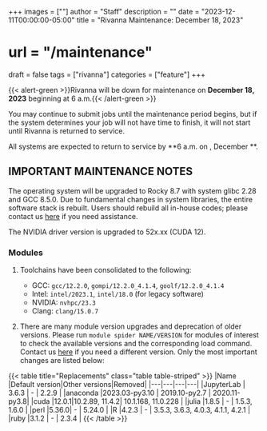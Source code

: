 +++
images = [""]
author = "Staff"
description = ""
date = "2023-12-11T00:00:00-05:00"
title = "Rivanna Maintenance: December 18, 2023"
# url = "/maintenance"
draft = false
tags = ["rivanna"]
categories = ["feature"]
+++

{{< alert-green >}}Rivanna will be down for maintenance on <strong>December 18, 2023</strong> beginning at 6 a.m.{{< /alert-green >}}

You may continue to submit jobs until the maintenance period begins, but if the system determines your job will not have time to finish, it will not start until Rivanna is returned to service.

All systems are expected to return to service by **6 a.m. on , December **.

## IMPORTANT MAINTENANCE NOTES

The operating system will be upgraded to Rocky 8.7 with system glibc 2.28 and GCC 8.5.0. Due to fundamental changes in system libraries, the entire software stack is rebuilt. Users should rebuild all in-house codes; please contact us [here](https://www.rc.virginia.edu/form/support-request/) if you need assistance.

The NVIDIA driver version is upgraded to 52x.xx (CUDA 12).

### Modules

1. Toolchains have been consolidated to the following:
    - GCC: `gcc/12.2.0`, `gompi/12.2.0_4.1.4`, `goolf/12.2.0_4.1.4` 
    - Intel: `intel/2023.1`, `intel/18.0` (for legacy software)
    - NVIDIA: `nvhpc/23.3`
    - Clang: `clang/15.0.7`

2. There are many module version upgrades and deprecation of older versions. Please run `module spider NAME/VERSION` for modules of interest to check the available versions and the corresponding load command. Contact us [here](https://www.rc.virginia.edu/form/support-request/) if you need a different version. Only the most important changes are listed below:

{{< table title="Replacements" class="table table-striped" >}}
|Name       |Default version|Other versions|Removed|
|---|---|---|---|
|JupyterLab | 3.6.3 | - | 2.2.9 |
|anaconda   |2023.03-py3.10 | 2019.10-py2.7 | 2020.11-py3.8|
|cuda       |12.0.1|10.2.89, 11.4.2| 10.1.168, 11.0.228 |
|julia      |1.8.5 | - | 1.5.3, 1.6.0 |
|perl       |5.36.0| - | 5.24.0 |
|R          |4.2.3 | - | 3.5.3, 3.6.3, 4.0.3, 4.1.1, 4.2.1 |
|ruby       |3.1.2 | - | 2.3.4 |
{{< /table >}}
